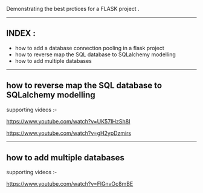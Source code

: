 Demonstrating the best prctices for a FLASK project .

-------
INDEX :
-------

- how to add a database connection pooling in a flask project
- how to reverse map the SQL database to SQLalchemy modelling
- how to add multiple databases
-----------------------------------------------------------
how to reverse map the SQL database to SQLalchemy modelling
-----------------------------------------------------------
supporting videos :-

https://www.youtube.com/watch?v=UK57IHzSh8I

https://www.youtube.com/watch?v=gH2ypDzmirs

-----------------------------
how to add multiple databases
-----------------------------
supporting videos :-

https://www.youtube.com/watch?v=FlGnvOc8mBE

